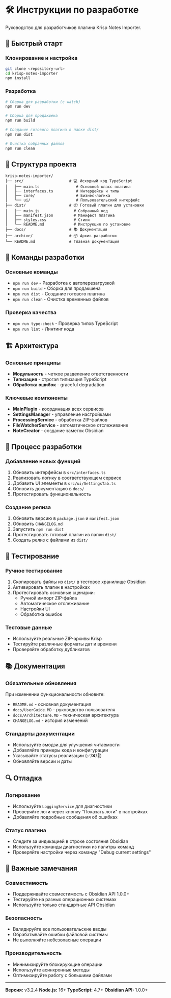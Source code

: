 # 🛠️ Инструкции по разработке

Руководство для разработчиков плагина Krisp Notes Importer.

## 🚀 Быстрый старт

### Клонирование и настройка
```bash
git clone <repository-url>
cd krisp-notes-importer
npm install
```

### Разработка
```bash
# Сборка для разработки (с watch)
npm run dev

# Сборка для продакшена
npm run build

# Создание готового плагина в папке dist/
npm run dist

# Очистка собранных файлов
npm run clean
```

## 📁 Структура проекта

```
krisp-notes-importer/
├── src/                    # 💻 Исходный код TypeScript
│   ├── main.ts                # Основной класс плагина
│   ├── interfaces.ts          # Интерфейсы и типы
│   ├── core/                  # Бизнес-логика
│   └── ui/                    # Пользовательский интерфейс
├── dist/                   # 📦 Готовый плагин для установки
│   ├── main.js               # Собранный код
│   ├── manifest.json         # Манифест плагина
│   ├── styles.css            # Стили
│   └── README.md             # Инструкция по установке
├── docs/                   # 📚 Документация
├── archive/                # 📦 Архив разработки
└── README.md               # Главная документация
```

## 🔧 Команды разработки

### Основные команды
- `npm run dev` - Разработка с автоперезагрузкой
- `npm run build` - Сборка для продакшена
- `npm run dist` - Создание готового плагина
- `npm run clean` - Очистка временных файлов

### Проверка качества
- `npm run type-check` - Проверка типов TypeScript
- `npm run lint` - Линтинг кода

## 🏗️ Архитектура

### Основные принципы
- **Модульность** - четкое разделение ответственности
- **Типизация** - строгая типизация TypeScript
- **Обработка ошибок** - graceful degradation

### Ключевые компоненты
- **MainPlugin** - координация всех сервисов
- **SettingsManager** - управление настройками
- **ProcessingService** - обработка ZIP-файлов
- **FileWatcherService** - автоматическое отслеживание
- **NoteCreator** - создание заметок Obsidian

## 📝 Процесс разработки

### Добавление новых функций
1. Обновить интерфейсы в `src/interfaces.ts`
2. Реализовать логику в соответствующем сервисе
3. Добавить UI элементы в `src/ui/SettingsTab.ts`
4. Обновить документацию в `docs/`
5. Протестировать функциональность

### Создание релиза
1. Обновить версию в `package.json` и `manifest.json`
2. Обновить `CHANGELOG.md`
3. Запустить `npm run dist`
4. Протестировать готовый плагин из папки `dist/`
5. Создать релиз с файлами из `dist/`

## 🧪 Тестирование

### Ручное тестирование
1. Скопировать файлы из `dist/` в тестовое хранилище Obsidian
2. Активировать плагин в настройках
3. Протестировать основные сценарии:
   - Ручной импорт ZIP-файла
   - Автоматическое отслеживание
   - Настройки UI
   - Обработка ошибок

### Тестовые данные
- Используйте реальные ZIP-архивы Krisp
- Тестируйте различные форматы дат и времени
- Проверяйте обработку дубликатов

## 📚 Документация

### Обязательные обновления
При изменении функциональности обновите:
- `README.md` - основная документация
- `docs/UserGuide.MD` - руководство пользователя
- `docs/Architecture.MD` - техническая архитектура
- `CHANGELOG.md` - история изменений

### Стандарты документации
- Используйте эмодзи для улучшения читаемости
- Добавляйте примеры кода и конфигурации
- Указывайте статусы реализации (✅/❌/🔄)
- Обновляйте версии и даты

## 🔍 Отладка

### Логирование
- Используйте `LoggingService` для диагностики
- Проверяйте логи через кнопку "Показать логи" в настройках
- Добавляйте подробные сообщения об ошибках

### Статус плагина
- Следите за индикацией в строке состояния Obsidian
- Используйте команды диагностики из палитры команд
- Проверяйте настройки через команду "Debug current settings"

## 🚨 Важные замечания

### Совместимость
- Поддерживайте совместимость с Obsidian API 1.0.0+
- Тестируйте на разных операционных системах
- Используйте только стандартные API Obsidian

### Безопасность
- Валидируйте все пользовательские вводы
- Обрабатывайте ошибки файловой системы
- Не выполняйте небезопасные операции

### Производительность
- Минимизируйте блокирующие операции
- Используйте асинхронные методы
- Оптимизируйте работу с большими файлами

---

**Версия:** v3.2.4
**Node.js:** 16+
**TypeScript:** 4.7+
**Obsidian API:** 1.0.0+
